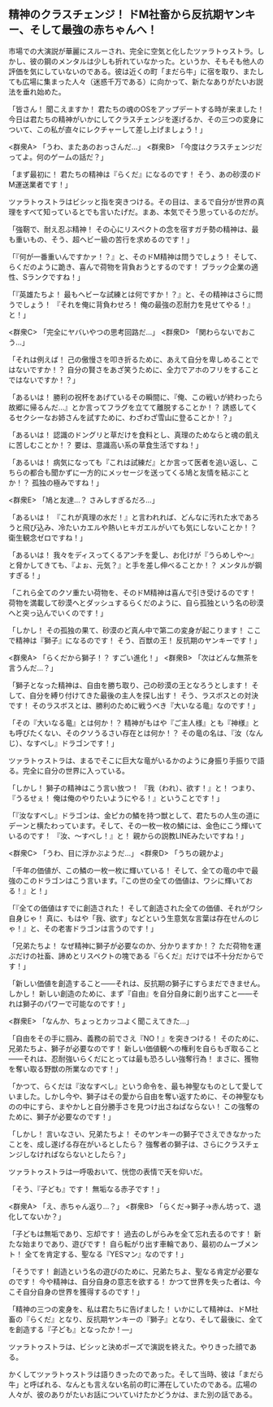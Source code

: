 ## 精神のクラスチェンジ！ ドM社畜から反抗期ヤンキー、そして最強の赤ちゃんへ！

市場での大演説が華麗にスルーされ、完全に空気と化したツァラトゥストラ。しかし、彼の鋼のメンタルは少しも折れていなかった。というか、そもそも他人の評価を気にしていないのである。彼は近くの町「まだら牛」に宿を取り、またしても広場に集まった人々（迷惑千万である）に向かって、新たなありがたいお説法を垂れ始めた。

「皆さん！ 聞こえますか！ 君たちの魂のOSをアップデートする時が来ました！ 今日は君たちの精神がいかにしてクラスチェンジを遂げるか、その三つの変身について、この私が直々にレクチャーして差し上げましょう！」

<群衆A> 「うわ、またあのおっさんだ…」
<群衆B> 「今度はクラスチェンジだってよ。何のゲームの話だ？」

「まず最初に！ 君たちの精神は『らくだ』になるのです！ そう、あの砂漠のドM運送業者です！」

ツァラトゥストラはビシッと指を突きつける。その目は、まるで自分が世界の真理をすべて知っているとでも言いたげだ。まあ、本気でそう思っているのだが。

「強靭で、耐え忍ぶ精神！ その心にリスペクトの念を宿すガチ勢の精神は、最も重いもの、そう、超ヘビー級の苦行を求めるのです！」

「『何が一番重いんですかァ！？』と、そのドM精神は問うでしょう！ そして、らくだのように跪き、喜んで荷物を背負おうとするのです！ ブラック企業の適性、Sランクですね！」

「『英雄たちよ！ 最もヘビーな試練とは何ですか！？』と、その精神はさらに問うでしょう！ 『それを俺に背負わせろ！ 俺の最強の忍耐力を見せてやる！』と！」

<群衆C> 「完全にヤバいやつの思考回路だ…」
<群衆D> 「関わらないでおこう…」

「それは例えば！ 己の傲慢さを叩き折るために、あえて自分を卑しめることではないですか！？ 自分の賢さをあざ笑うために、全力でアホのフリをすることではないですか！？」

「あるいは！ 勝利の祝杯をあげているその瞬間に、『俺、この戦いが終わったら故郷に帰るんだ…』とか言ってフラグを立てて離脱することか！？ 誘惑してくるセクシーなお姉さんを試すために、わざわざ雪山に登ることか！？」

「あるいは！ 認識のドングリと草だけを食料とし、真理のためならと魂の飢えに苦しむことか！？ 要は、意識高い系の草食生活ですね！」

「あるいは！ 病気になっても『これは試練だ』とか言って医者を追い返し、こちらの都合も聞かずに一方的にメッセージを送ってくる鳩と友情を結ぶことか！？ 孤独の極みですね！」

<群衆E> 「鳩と友達…？ さみしすぎるだろ…」

「あるいは！ 『これが真理の水だ！』と言われれば、どんなに汚れた水であろうと飛び込み、冷たいカエルや熱いヒキガエルがいても気にしないことか！？ 衛生観念ゼロですね！」

「あるいは！ 我々をディスってくるアンチを愛し、お化けが『うらめしや〜』と脅かしてきても、『よぉ、元気？』と手を差し伸べることか！？ メンタルが鋼すぎる！」

「これら全てのクソ重たい荷物を、そのドM精神は喜んで引き受けるのです！ 荷物を満載して砂漠へとダッシュするらくだのように、自ら孤独という名の砂漠へと突っ込んでいくのです！」

「しかし！ その孤独の果て、砂漠のど真ん中で第二の変身が起こります！ ここで精神は『獅子』になるのです！ そう、百獣の王！ 反抗期のヤンキーです！」

<群衆A> 「らくだから獅子！？ すごい進化！」
<群衆B> 「次はどんな無茶を言うんだ…？」

「獅子となった精神は、自由を勝ち取り、己の砂漠の王となろうとします！ そして、自分を縛り付けてきた最後の主人を探し出す！ そう、ラスボスとの対決です！ そのラスボスとは、勝利のために戦うべき『大いなる竜』なのです！」

「その『大いなる竜』とは何か！？ 精神がもはや『ご主人様』とも『神様』とも呼びたくない、そのクソうるさい存在とは何か！？ その竜の名は、『汝（なんじ）、なすべし』ドラゴンです！」

ツァラトゥストラは、まるでそこに巨大な竜がいるかのように身振り手振りで語る。完全に自分の世界に入っている。

「しかし！ 獅子の精神はこう言い放つ！ 『我（われ）、欲す！』と！ つまり、『うるせぇ！ 俺は俺のやりたいようにやる！』ということです！」

「『汝なすべし』ドラゴンは、金ピカの鱗を持つ獣として、君たちの人生の道にデーンと横たわっています。そして、その一枚一枚の鱗には、金色にこう輝いているのです！ 『汝、〜すべし！』と！ 親からの説教LINEみたいですね！」

<群衆C> 「うわ、目に浮かぶようだ…」
<群衆D> 「うちの親かよ」

「千年の価値が、この鱗の一枚一枚に輝いている！ そして、全ての竜の中で最強のこのドラゴンはこう言います。『この世の全ての価値は、ワシに輝いておる！』と！」

「『全ての価値はすでに創造された！ そして創造された全ての価値、それがワシ自身じゃ！ 真に、もはや「我、欲す」などという生意気な言葉は存在せんのじゃ！』と、その老害ドラゴンは言うのです！」

「兄弟たちよ！ なぜ精神に獅子が必要なのか、分かりますか！？ ただ荷物を運ぶだけの社畜、諦めとリスペクトの塊である『らくだ』だけでは不十分だからです！」

「新しい価値を創造すること――それは、反抗期の獅子にすらまだできません。しかし！ 新しい創造のために、まず『自由』を自分自身に創り出すこと――それは獅子のパワーで可能なのです！」

<群衆E> 「なんか、ちょっとカッコよく聞こえてきた…」

「自由をその手に掴み、義務の前でさえ『NO！』を突きつける！ そのために、兄弟たちよ、獅子が必要なのです！ 新しい価値観への権利を自らもぎ取ること――それは、忍耐強いらくだにとっては最も恐ろしい強奪行為！ まさに、獲物を奪い取る野獣の所業なのです！」

「かつて、らくだは『汝なすべし』という命令を、最も神聖なものとして愛していました。しかし今や、獅子はその愛から自由を奪い返すために、その神聖なものの中にすら、まやかしと自分勝手さを見つけ出さねばならない！ この強奪のために、獅子が必要なのです！」

「しかし！ 言いなさい、兄弟たちよ！ そのヤンキーの獅子でさえできなかったことを、成し遂げる存在がいるとしたら？ 強奪者の獅子は、さらにクラスチェンジしなければならないとしたら？」

ツァラトゥストラは一呼吸おいて、恍惚の表情で天を仰いだ。

「そう、『子ども』です！ 無垢なる赤子です！」

<群衆A> 「え、赤ちゃん返り…？」
<群衆B> 「らくだ→獅子→赤ん坊って、退化してないか？」

「子どもは無垢であり、忘却です！ 過去のしがらみを全て忘れ去るのです！ 新たな始まりであり、遊びです！ 自ら転がり出す車輪であり、最初のムーブメント！ 全てを肯定する、聖なる『YESマン』なのです！」

「そうです！ 創造という名の遊びのために、兄弟たちよ、聖なる肯定が必要なのです！ 今や精神は、自分自身の意志を欲する！ かつて世界を失った者は、今こそ自分自身の世界を獲得するのです！」

「精神の三つの変身を、私は君たちに告げました！ いかにして精神は、ドM社畜の『らくだ』となり、反抗期ヤンキーの『獅子』となり、そして最後に、全てを創造する『子ども』となったか！—」

ツァラトゥストラは、ビシッと決めポーズで演説を終えた。やりきった顔である。

かくしてツァラトゥストラは語りきったのであった。そして当時、彼は「まだら牛」と呼ばれる、なんとも言えない名前の町に滞在していたのである。広場の人々が、彼のありがたいお話についていけたかどうかは、また別の話である。
